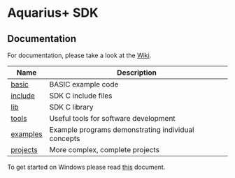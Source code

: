 # Aquarius+ SDK

## Documentation

For documentation, please take a look at the [Wiki](https://github.com/fvdhoef/aquarius-plus/wiki/Software%20Development%20Kit).

| Name                  | Description                                        |
| --------------------- | -------------------------------------------------- |
| [basic](basic/)       | BASIC example code                                 |
| [include](include/)   | SDK C include files                                |
| [lib](lib/)           | SDK C library                                      |
| [tools](tools/)       | Useful tools for software development              |
| [examples](examples/) | Example programs demonstrating individual concepts |
| [projects](projects/) | More complex, complete projects                    |

To get started on Windows please read [this](docs/getting_started_windows.md) document.